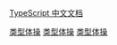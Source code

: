 [TypeScript 中文文档](https://www.tslang.cn/index.html)

[类型体操](https://github.com/type-challenges/type-challenges/blob/main/README.zh-CN.md)
[类型体操](https://zhuanlan.zhihu.com/p/427309936)
[类型体操](https://juejin.cn/post/7077868567810539550)